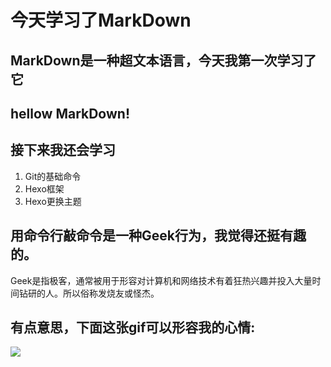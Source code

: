 # 今天学习了MarkDown 
## MarkDown是一种超文本语言，今天我第一次学习了它 
## hellow MarkDown! 
## 接下来我还会学习
1. Git的基础命令
2. Hexo框架
3. Hexo更换主题
## 用命令行敲命令是一种Geek行为，我觉得还挺有趣的。
Geek是指极客，通常被用于形容对计算机和网络技术有着狂热兴趣并投入大量时间钻研的人。所以俗称发烧友或怪杰。
## 有点意思，下面这张gif可以形容我的心情:
![](https://qgt-style.oss-cn-hangzhou.aliyuncs.com/newcoursep4/g1/g1-2-2/tenor.gif)
